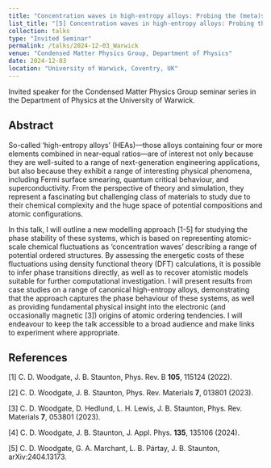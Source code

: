 ```yaml
---
title: "Concentration waves in high-entropy alloys: Probing the (meta)stability of complex solid solutions within a DFT- based modelling framework"
list_title: "[5] Concentration waves in high-entropy alloys: Probing the (meta)stability of complex solid solutions within a DFT- based modelling framework"
collection: talks
type: "Invited Seminar"
permalink: /talks/2024-12-03_Warwick
venue: "Condensed Matter Physics Group, Department of Physics"
date: 2024-12-03
location: "University of Warwick, Coventry, UK"
---
```


Invited speaker for the Condensed Matter Physics Group seminar series in the Department of Physics at the University of Warwick.

<h2>Abstract</h2>
So-called ‘high-entropy alloys’ (HEAs)—those alloys containing four or more elements combined in near-equal ratios—are of interest not only because they are well-suited to a range of next-generation engineering applications, but also because they exhibit a range of interesting physical phenomena, including Fermi surface smearing, quantum critical behaviour, and superconductivity. From the perspective of theory and simulation, they represent a fascinating but challenging class of materials to study due to their chemical complexity and the huge space of potential compositions and atomic configurations.

In this talk, I will outline a new modelling approach [1-5] for studying the phase stability of these systems, which is based on representing atomic-scale chemical fluctuations as ‘concentration waves’ describing a range of potential ordered structures. By assessing the energetic costs of these fluctuations using density functional theory (DFT) calculations, it is possible to infer phase transitions directly, as well as to recover atomistic models suitable for further computational investigation. I will present results from case studies on a range of canonical high-entropy alloys, demonstrating that the approach captures the phase behaviour of these systems, as well as providing fundamental physical insight into the electronic (and occasionally magnetic [3]) origins of atomic ordering tendencies. I will endeavour to keep the talk accessible to a broad audience and make links to experiment where appropriate.

<h2>References</h2>
[1] C. D. Woodgate, J. B. Staunton, Phys. Rev. B <b>105</b>, 115124 (2022).

[2] C. D. Woodgate, J. B. Staunton, Phys. Rev. Materials <b>7</b>, 013801 (2023).

[3] C. D. Woodgate, D. Hedlund, L. H. Lewis, J. B. Staunton, Phys. Rev. Materials <b>7</b>, 053801 (2023).

[4] C. D. Woodgate, J. B. Staunton, J. Appl. Phys. <b>135</b>, 135106 (2024).

[5] C. D. Woodgate, G. A. Marchant, L. B. Pártay, J. B. Staunton, arXiv:2404.13173.
